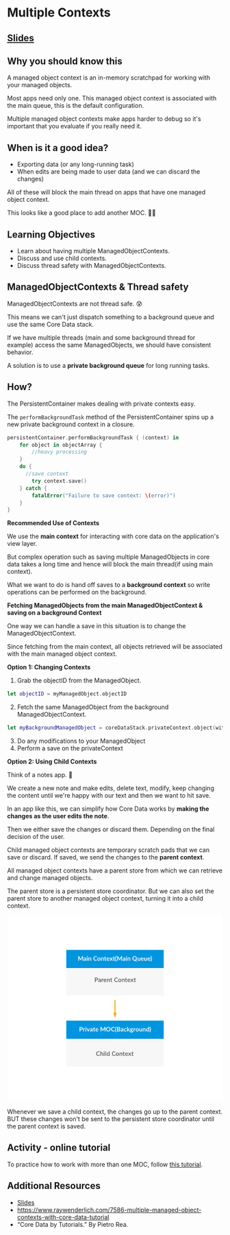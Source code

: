 <!-- Run this slideshow via the following command: -->
<!-- reveal-md README.md -w -->


<!-- .slide: class="header" -->

# Multiple Contexts

## [Slides](https://make-school-courses.github.io/MOB-2.1-Local-Persistence-in-iOS/Slides/Lesson9/README.html ':ignore')

<!-- > -->

## Why you should know this

A managed object context is an in-memory scratchpad for working with your managed objects.

Most apps need only one. This managed object context is associated with the main queue, this is the default configuration.

Multiple managed object contexts make apps harder to debug so it's important that you evaluate if you really need it.

<!-- > -->

## When is it a good idea?

- Exporting data (or any long-running task)
- When edits are being made to user data (and we can discard the changes)

All of these will block the main thread on apps that have one managed object context.

This looks like a good place to add another MOC. 🙌🏼

<!-- > -->

## Learning Objectives

- Learn about having multiple ManagedObjectContexts.
- Discuss and use child contexts.
- Discuss thread safety with ManagedObjectContexts.

<!-- > -->

## ManagedObjectContexts & Thread safety

ManagedObjectContexts are not thread safe. 😰

This means we can't just dispatch something to a background queue and use the same Core Data stack.

If we have multiple threads (main and some background thread for example) access the same ManagedObjects, we should have consistent behavior.

A solution is to use a **private background queue** for long running tasks.

<!-- > -->

## How?

The PersistentContainer makes dealing with private contexts easy.

The `performBackgroundTask` method of the PersistentContainer spins up a new private background context in a closure.

<!-- > -->


```swift
persistentContainer.performBackgroundTask { (context) in
    for object in objectArray {
        //heavy processing
    }
    do {
      //save context
        try context.save()
    } catch {
        fatalError("Failure to save context: \(error)")
    }
}
```

<!-- > -->

**Recommended Use of Contexts**

We use the **main context** for interacting with core data on the application's view layer.

But complex operation such as saving multiple ManagedObjects in core data takes a long time and hence will block the main thread(if using main context).

What we want to do is hand off saves to a **background context** so write operations can be performed on the background.

<!-- > -->

**Fetching ManagedObjects from the main ManagedObjectContext & saving on a background Context**

One way we can handle a save in this situation is to change the ManagedObjectContext.

Since fetching from the main context, all objects retrieved will be associated with the main managed object context.

<!-- > -->

**Option 1: Changing Contexts**
1. Grab the objectID from the ManagedObject.

```swift
let objectID = myManagedObject.objectID
```

2. Fetch the same ManagedObject from the background ManagedObjectContext.

```swift
let myBackgroundManagedObject = coreDataStack.privateContext.object(with: objectID)
```

3. Do any modifications to your ManagedObject
4. Perform a save on the privateContext

<!-- > -->

**Option 2: Using Child Contexts**

Think of a notes app. 📝

We create a new note and make edits, delete text, modify, keep changing the content until we're happy with our text and then we want to hit save.

In an app like this, we can simplify how Core Data works by **making the changes as the user edits the note**.

Then we either save the changes or discard them. Depending on the final decision of the user.

<!-- > -->

Child managed object contexts are temporary scratch pads that we can save or discard. If saved, we send the changes to the **parent context**.

All managed object contexts have a parent store from which we can retrieve and change managed objects.

The parent store is a persistent store coordinator. But we can also set the parent store to another managed object context, turning it into a child context.

<!-- > -->

![Contexts](contexts.png)

<!-- > -->

Whenever we save a child context, the changes go up to the parent context. BUT these changes won't be sent to the persistent store coordinator until the parent context is saved.

<!-- > -->

## Activity - online tutorial

To practice how to work with more than one MOC, follow [this tutorial](https://github.com/Make-School-Courses/MOB-2.1-Local-Persistence-in-iOS/blob/master/Lessons/Lesson9/assignments/assignment.md).

<!-- > -->

## Additional Resources

- [Slides](https://docs.google.com/presentation/d/1mx-_ELFm5_zCMzEIgTnfM2RhxVgq_pX2k8tAo9bsUB8/edit#slide=id.g514c043897_0_135)
- https://www.raywenderlich.com/7586-multiple-managed-object-contexts-with-core-data-tutorial
- “Core Data by Tutorials.” By Pietro Rea.
